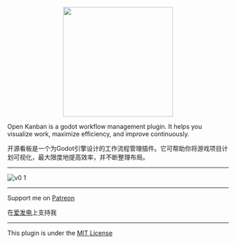 <p align="center">
 <img src="https://user-images.githubusercontent.com/80319225/173223070-1031ddf9-0f7d-4f8e-bcc6-bd8752925cdf.png" width="250">
</p>

Open Kanban is a godot workflow management plugin. It helps you visualize work, maximize efficiency, and improve continuously.
 
开源看板是一个为Godot引擎设计的工作流程管理插件。它可帮助你将游戏项目计划可视化，最大限度地提高效率，并不断整理布局。

---

![v0 1](https://user-images.githubusercontent.com/80319225/175755692-3a43b312-fe0c-40f9-b91f-0aa257031c93.png)

---

Support me on [Patreon](https://patreon.com/exspiravit1104)


在[爱发电](https://afdian.net/@exspiravit)上支持我

---

This plugin is under the [MIT License](https://github.com/EXSPIRAVIT1104OFFICIAL/open-kanban/blob/main/LICENSE)
